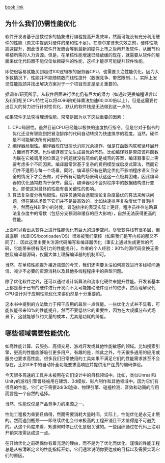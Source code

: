 [book link](https://book.easyperf.net/perf_book)

## 为什么我们仍需性能优化

软件开发者基于层数过多的抽象进行编程提高开发效率，然而可能没有充分利用硬件的性能（原文中提到对硬件的亲和性不足）。在摩尔定律未失效之前，硬件性能高速提升，因此很多软件开发商会等到最新的硬件上市之后再开发软件，从而节约移植所需的人力资源。但是，在单核性能增速已经放缓的现在，就需要从软件的层面来优化代码而不能仅仅依赖硬件的性能，这样才能尽可能提升软件性能。

即使很容易就能买到超过100逻辑核的服务器CPU，也需要关注性能优化。因为大多数情况下，性能并不能随核数而线性提升（数据竞争、带宽限制...）。实际上发现性能瓶颈并找出解决方案对于一个项目而言是至关重要的。

据调查/研究所示，从软件层面进行优化仍有巨大的潜力（如通过更换编程语言以及利用相关CPU特性可以将4096阶矩阵乘法加速60,000倍以上），但是这需要付出巨大的努力进行针对性优化，默认的软件栈是无法做到这一点的。

如果软件无法获得理想性能，常常是因为以下这些重要的因素：

1. CPU局限性。虽然目前CPU已经能以极快的速度执行指令，但是它对于指令的优化还没有智能到把冒泡排序的代码自动转换为快速排序的程度。当然，硬件是不可能解决所有问题的。
2. 编译器局限性。编译器现在很擅长消除冗余操作，但是在函数内联和循环展开方面尚有不足。也许编译器无法生成最优的代码。比如编译器是否应该将函数内联在它被调用的位置这个问题就没有简单的是或否的答案，编译器事实上需要考虑多个不同因素。编译器常常基于复杂的费用模型或启发式算法，然而它们并不适用与每一个场景。同时，编译器只有在确定优化不影响程序语义且安全的情况下才会去做，对于所有可能的场景确认这这一点极其困难，因此编译器的优化通常趋向于保守。最后，编译器也不会对程序中的数据结构进行变化，即使这对最终的性能有着关键性的影响。
3. 算法复杂度分析局限性。程序员通常会选取理论复杂度最优的算法来解决问题，但在某些场景下它们并不是最高效的。比如快速排序复杂度优于冒泡排序，然而在N非常小的时候，冒泡排序的表现实际上更好。程序员往往忽略算法复杂度中的常数（包括分支预测和缓存的巨大影响），自然无法获得更高的性能。

上面可以看出从软件上进行性能优化有巨大的进步空间。尽管软件栈有很多层，但最底层（如BIOS/bootloader/OS）很难被我们掌控（如果我们是写内核的那又不同了），因此这里主要关注源代码编写和编译器优化（事实上通过生成更优的代码，它能带来很有吸引力的性能提升）。作者的个人经验：90%的源代码变换无需触及编译器源码，仅需大体上理解编译器的机制即可。

当然，在单核性能提升接近瓶颈的今天，我们还需要关注如何高效进行多线程间通信、减少不必要的资源消耗以及其他多线程程序中的典型问题。

除了优化软件之外，还可以通过设计新算法和流水化硬件来提升性能。开发者基本上都是基于已有的硬件进行开发而不太可能推动硬件设计的进步，然而理解现代CPU设计对于应用性能优化来讲仍然是十分重要的。

这本书中提到的方法致力于榨干应用的最后一点性能。一些优化方式并不显著，可能仅能带来10%的性能提升。然而不要低估它的重要性，因为在大规模分布式场景下，这就能够节约大量的成本，尤其是功耗的降低。

## 哪些领域需要性能优化

如高性能计算、云服务、高频交易、游戏开发或其他性能敏感的领域。比如搜索引擎，更高的性能能够吸引更多用户。有趣的是，除此之外，今天很多通用的应用或服务也要求高性能。很多我们日常使用的工具如果不满足它们的性能需求甚至不会存在。比如IDE中的自动补全功能要求高响应并提供用户连贯的编码体验。

今天很多高速的工具并未被用在它们设计中的目标领域中。比如，类似Unreal和Unity的游戏引擎曾经被用在建筑、3d模拟、影片制作和其他领域中。因为它们有很高的性能，它们对于需要2d/3d渲染、物理引擎、碰撞检测、音效和动画的应用而言是一个自然的选择。

当然，性能仅仅是产品竞争力的来源之一。

性能工程极为重要且值得，然而需要消耗大量时间。实际上，性能优化是永无止境的。然而遇到瓶颈——即继续优化会带来极高的工程开销且不太值得是不可避免的。从这个角度来看，知道何时停止优化是很关键的。一些组织通过在代码上注明开销来按需达成这一点。

在开始优化之前确保你有着充足的理由，而不是为了优化而优化。谨慎的性能工程总是从被清晰定义的性能指标开始，它们通常说明你要达成的目标以及需要实现它们的原因。
